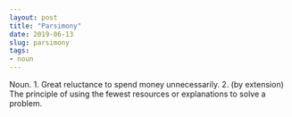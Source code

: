 ```yaml
---
layout: post
title: "Parsimony"
date: 2019-06-13
slug: parsimony
tags:
- noun
---
```


Noun. 1. Great reluctance to spend money unnecessarily. 2. (by extension) The principle of using the fewest resources or explanations to solve a problem.
